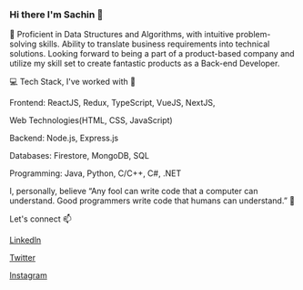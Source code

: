 ### Hi there  I'm Sachin 👋

🔭 Proficient in Data Structures and Algorithms, with intuitive problem-solving skills. Ability to translate business requirements into technical solutions. Looking forward to being a part of a product-based company and utilize my skill set to create fantastic products as a Back-end Developer.

💻 Tech Stack, I've worked with 🧰

Frontend: ReactJS, Redux, TypeScript, VueJS, NextJS,

Web Technologies(HTML, CSS, JavaScript)

Backend: Node.js, Express.js

Databases: Firestore, MongoDB, SQL

Programming: Java, Python, C/C++, C#, .NET

I, personally, believe “Any fool can write code that a computer can understand. Good programmers write code that humans can understand.” 🤷


Let's connect 📫

[Linkedln ](https://www.linkedin.com/in/sachin6b808b36d0/)

[Twitter](https://twitter.com/sachinraj1367)

[Instagram](https://www.instagram.com/imsachinpaswan/)
